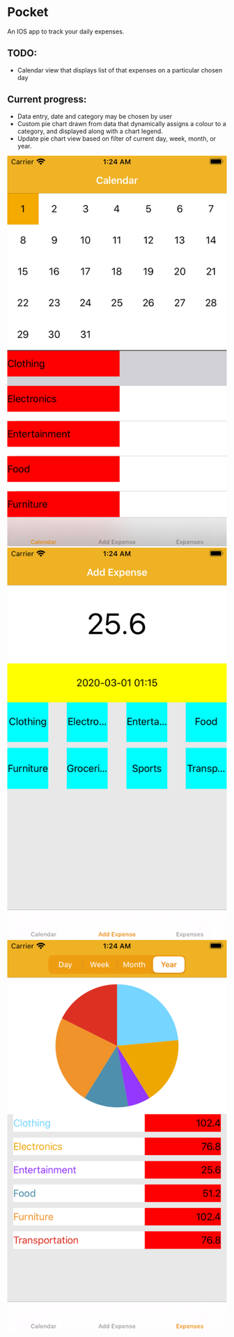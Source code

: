 # Pocket

An IOS app to track your daily expenses.


## TODO:

- Calendar view that displays list of that expenses on a particular chosen day


## Current progress: 

- Data entry, date and category may be chosen by user
- Custom pie chart drawn from data that dynamically assigns a colour to a category, and displayed along with a chart legend.
- Update pie chart view based on filter of current day, week, month, or year.


![Calendar](/MarkdownImages/Calendar.png)
![AddExpenses](/MarkdownImages/AddExpenses.png)
![Expeneses](/MarkdownImages/Expenses.png)
